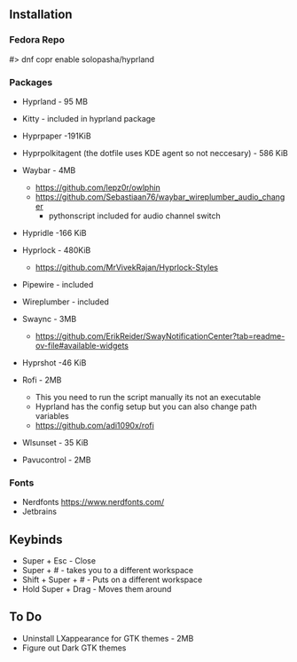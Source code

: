 ## Installation

### Fedora Repo

#> dnf copr enable solopasha/hyprland

### Packages

- Hyprland - 95 MB
- Kitty - included in hyprland package
- Hyprpaper -191KiB
- Hyprpolkitagent (the dotfile uses KDE agent so not neccesary) - 586 KiB
- Waybar - 4MB
	- https://github.com/lepz0r/owlphin
	- https://github.com/Sebastiaan76/waybar_wireplumber_audio_changer
		- pythonscript included for audio channel switch
- Hypridle -166 KiB
- Hyprlock - 480KiB
	- https://github.com/MrVivekRajan/Hyprlock-Styles
- Pipewire - included
- Wireplumber - included
- Swaync - 3MB
	- https://github.com/ErikReider/SwayNotificationCenter?tab=readme-ov-file#available-widgets

- Hyprshot -46 KiB
- Rofi - 2MB
	- This you need to run the script manually its not an executable
	- Hyprland has the config setup but you can also change path variables
	- https://github.com/adi1090x/rofi
- Wlsunset - 35 KiB
- Pavucontrol - 2MB
### Fonts

- Nerdfonts https://www.nerdfonts.com/
- Jetbrains

## Keybinds

- Super + Esc - Close
- Super + # - takes you to a different workspace
- Shift + Super + # - Puts on a different workspace
- Hold Super + Drag - Moves them around

## To Do

- Uninstall LXappearance for GTK themes - 2MB
- Figure out Dark GTK themes
